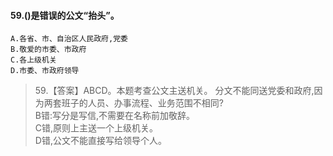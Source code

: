 #### 59.()是错误的公文“抬头”。
    A.各省、市、自治区人民政府,党委
    B.敬爱的市委、市政府
    C.各上级机关
    D.市委、市政府领导

>   59.【答案】ABCD。本题考查公文主送机关。
分文不能同送党委和政府,因为两套班子的人员、办事流程、业务范围不相同?<br>
B错:写分是写信,不需要在名称前加敬辞。<br>
C错,原则上主送一个上级机关。<br>
D错,公文不能直接写给领导个人。<br>
